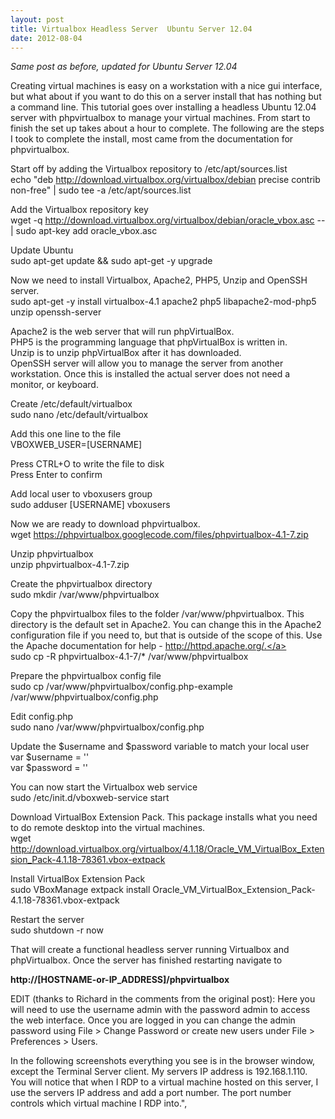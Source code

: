 ```yaml
---
layout: post
title: Virtualbox Headless Server  Ubuntu Server 12.04
date: 2012-08-04
---
```


*Same post as before, updated for Ubuntu Server 12.04*

Creating virtual machines is easy on a workstation with a nice gui interface, but what about if you want to do this on a server install that has nothing but a command line. This tutorial goes over installing a headless Ubuntu 12.04 server with phpvirtualbox to manage your virtual machines. From start to finish the set up takes about a hour to complete. The following are the steps I took to complete the install, most came from the documentation for phpvirtualbox.  

Start off by adding the Virtualbox repository to /etc/apt/sources.list  
echo "deb <a href="http://download.virtualbox.org/virtualbox/debian" target="_blank">http://download.virtualbox.org/virtualbox/debian</a> precise contrib non-free" | sudo tee -a /etc/apt/sources.list  


Add the Virtualbox repository key  
wget -q <a href="http://download.virtualbox.org/virtualbox/debian/oracle_vbox.asc" target="_blank">http://download.virtualbox.org/virtualbox/debian/oracle_vbox.asc</a> -- | sudo apt-key add oracle_vbox.asc  


Update Ubuntu  
sudo apt-get update && sudo apt-get -y upgrade  


Now we need to install Virtualbox, Apache2, PHP5, Unzip and OpenSSH server.  
sudo apt-get -y install virtualbox-4.1 apache2 php5 libapache2-mod-php5 unzip openssh-server  


Apache2 is the web server that will run phpVirtualBox.  
PHP5 is the programming language that phpVirtualBox is written in.  
Unzip is to unzip phpVirtualBox after it has downloaded.  
OpenSSH server will allow you to manage the server from another workstation. Once this is installed the actual server does not need a monitor, or keyboard.  

Create /etc/default/virtualbox  
sudo nano /etc/default/virtualbox  


Add this one line to the file  
VBOXWEB_USER=[USERNAME]  

Press CTRL+O to write the file to disk  
Press Enter to confirm  

Add local user to vboxusers group  
sudo adduser [USERNAME] vboxusers  


Now we are ready to download phpvirtualbox.  
wget <a href="https://phpvirtualbox.googlecode.com/files/phpvirtualbox-4.1-7.zip" target="_blank">https://phpvirtualbox.googlecode.com/files/phpvirtualbox-4.1-7.zip</a>  


Unzip phpvirtualbox  
unzip phpvirtualbox-4.1-7.zip  


Create the phpvirtualbox directory  
sudo mkdir /var/www/phpvirtualbox  


Copy the phpvirtualbox files to the folder /var/www/phpvirtualbox. This directory is the default set in Apache2. You can change this in the Apache2 configuration file if you need to, but that is outside of the scope of this. Use the Apache documentation for help - <a href="http://httpd.apache.org/." target="_blank">http://httpd.apache.org/.</a>  
sudo cp -R phpvirtualbox-4.1-7/* /var/www/phpvirtualbox  


Prepare the phpvirtualbox config file  
sudo cp /var/www/phpvirtualbox/config.php-example /var/www/phpvirtualbox/config.php  


Edit config.php  
sudo nano /var/www/phpvirtualbox/config.php  


Update the $username and $password variable to match your local user  
var $username = '<username>'  
var $password = '<password>'</password></username>  


You can now start the Virtualbox web service  
sudo /etc/init.d/vboxweb-service start  


Download VirtualBox Extension Pack. This package installs what you need to do remote desktop into the virtual machines.  
wget <a href="http://download.virtualbox.org/virtualbox/4.1.18/Oracle_VM_VirtualBox_Extension_Pack-4.1.18-78361.vbox-extpack" target="_blank">http://download.virtualbox.org/virtualbox/4.1.18/Oracle_VM_VirtualBox_Extension_Pack-4.1.18-78361.vbox-extpack</a>  


Install VirtualBox Extension Pack  
sudo VBoxManage extpack install Oracle_VM_VirtualBox_Extension_Pack-4.1.18-78361.vbox-extpack  


Restart the server  
sudo shutdown -r now  


That will create a functional headless server running Virtualbox and phpVirtualbox. Once the server has finished restarting navigate to  

<b>http://[HOSTNAME-or-IP_ADDRESS]/phpvirtualbox</b>  

EDIT (thanks to Richard in the comments from the original post): Here you will need to use the username admin with the password admin to access the web interface.  Once you are logged in you can change the admin password using File &gt; Change Password or  create new users under File &gt; Preferences &gt; Users.  

In the following screenshots everything you see is in the browser window, except the Terminal Server client. My servers IP address is 192.168.1.110. You will notice that when I RDP to a virtual machine hosted on this server, I use the servers IP address and add a port number. The port number controls which virtual machine I RDP into.",
